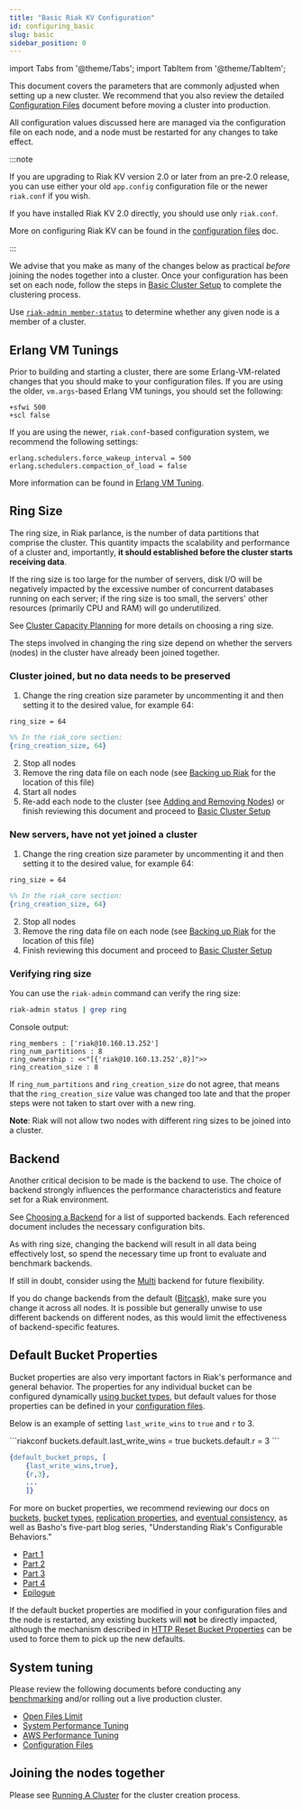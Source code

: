 ```yaml
---
title: "Basic Riak KV Configuration"
id: configuring_basic
slug: basic
sidebar_position: 0
---
```


import Tabs from '@theme/Tabs';
import TabItem from '@theme/TabItem';

[config reference]: ../configuring/reference.md

[use running cluster]: ../using/running-a-cluster.md

[use admin riak-admin#member-status]: ../using/admin/riak-admin.md#member-status

[perf erlang]: ../using/performance/erlang.md

[plan start]: ../setup/planning/start.md

[plan best practices]: ../setup/planning/best-practices.md

[cluster ops backup]: ../using/cluster-operations/backing-up.md

[cluster ops add remove node]: ../using/cluster-operations/adding-removing-nodes.md

[plan backend]: ../setup/planning/backend/index.md

[plan backend multi]: ../setup/planning/backend/multi.md

[plan backend bitcask]: ../setup/planning/backend/bitcask.md

[usage bucket types]: ../developing/usage/bucket-types.md

[apps replication properties]: ../developing/app-guide/replication-properties.md

[concept buckets]: ../learn/concepts/buckets.md

[concept eventual consistency]: ../learn/concepts/eventual-consistency.md

[perf benchmark]: ../using/performance/benchmarking.md

[perf open files]: ../using/performance/open-files-limit.md

[perf index]: ../using/performance/index.md

[perf aws]: ../using/performance/amazon-web-services.md

[Cluster Capacity Planning]: ../setup/planning/cluster-capacity.md#ring-sizenumber-of-partitions

This document covers the parameters that are commonly adjusted when
setting up a new cluster. We recommend that you also review the detailed
[Configuration Files][config reference] document before moving a cluster into
production.

All configuration values discussed here are managed via the
configuration file on each node, and a node must be restarted for any
changes to take effect.

:::note 

If you are upgrading to Riak KV version 2.0 or later from an pre-2.0
release, you can use either your old `app.config` configuration file or
the newer `riak.conf` if you wish.

If you have installed Riak KV 2.0 directly, you should use only
`riak.conf`.

More on configuring Riak KV can be found in the [configuration files][config reference]
doc.

:::

We advise that you make as many of the changes below as practical
*before* joining the nodes together into a cluster. Once your
configuration has been set on each node, follow the steps in [Basic Cluster Setup][use running cluster] to complete the clustering process.

Use [`riak-admin member-status`][use admin riak-admin#member-status]
to determine whether any given node is a member of a cluster.

## Erlang VM Tunings

Prior to building and starting a cluster, there are some
Erlang-VM-related changes that you should make to your configuration
files. If you are using the older, `vm.args`-based Erlang VM tunings,
you should set the following:

```vmargs
+sfwi 500
+scl false
```

If you are using the newer, `riak.conf`-based configuration system, we
recommend the following settings:

```riakconf
erlang.schedulers.force_wakeup_interval = 500
erlang.schedulers.compaction_of_load = false
```

More information can be found in [Erlang VM Tuning][perf erlang].

## Ring Size

The ring size, in Riak parlance, is the number of data partitions that
comprise the cluster. This quantity impacts the scalability and
performance of a cluster and, importantly, **it should established
before the cluster starts receiving data**.

If the ring size is too large for the number of servers, disk I/O will
be negatively impacted by the excessive number of concurrent databases
running on each server; if the ring size is too small, the servers' other
resources (primarily CPU and RAM) will go underutilized.

See [Cluster Capacity Planning] for more details on choosing a ring size.

The steps involved in changing the ring size depend on whether the
servers (nodes) in the cluster have already been joined together.

### Cluster joined, but no data needs to be preserved

1. Change the ring creation size parameter by uncommenting it and then
   setting it to the desired value, for example 64:

<Tabs>

<TabItem label="riak.conf" value="riak.conf" default>

```riakconf
ring_size = 64
```

</TabItem>

<TabItem label="Erlang" value="erlang">

```erlang
%% In the riak_core section:
{ring_creation_size, 64}
```

</TabItem>

</Tabs>

2. Stop all nodes
3. Remove the ring data file on each node (see [Backing up Riak][cluster ops backup] for the location of this file) 
4. Start all nodes
5. Re-add each node to the cluster (see [Adding and Removing Nodes][cluster ops add remove node]) or finish reviewing this document and proceed to [Basic Cluster Setup][use running cluster]

### New servers, have not yet joined a cluster

1. Change the ring creation size parameter by uncommenting it and then
   setting it to the desired value, for example 64:

<Tabs>

<TabItem label="riak.conf" value="riak.conf" default>

```riakconf
ring_size = 64
```

</TabItem>

<TabItem label="Erlang" value="erlang">

```erlang
%% In the riak_core section:
{ring_creation_size, 64}
```

</TabItem>

</Tabs>

2. Stop all nodes
3. Remove the ring data file on each node (see [Backing up Riak][cluster ops backup] for
   the location of this file)
4. Finish reviewing this document and proceed to [Basic Cluster Setup][use running cluster]

### Verifying ring size

You can use the `riak-admin` command can verify the ring size:

```bash
riak-admin status | grep ring
```

Console output:

    ring_members : ['riak@10.160.13.252']
    ring_num_partitions : 8
    ring_ownership : <<"[{'riak@10.160.13.252',8}]">>
    ring_creation_size : 8

If `ring_num_partitions` and `ring_creation_size` do not agree, that
means that the `ring_creation_size` value was changed too late and that
the proper steps were not taken to start over with a new ring.

**Note**: Riak will not allow two nodes with different ring sizes to be
joined into a cluster.

## Backend

Another critical decision to be made is the backend to use. The choice
of backend strongly influences the performance characteristics and
feature set for a Riak environment.

See [Choosing a Backend][plan backend] for a list of supported backends. Each
referenced document includes the necessary configuration bits.

As with ring size, changing the backend will result in all data being
effectively lost, so spend the necessary time up front to evaluate and
benchmark backends.

If still in doubt, consider using the [Multi][plan backend multi] backend for future
flexibility.

If you do change backends from the default ([Bitcask][plan backend bitcask]), make sure you change it across all nodes. It is possible but generally unwise to use different backends on different nodes, as this would limit the
effectiveness of backend-specific features.

## Default Bucket Properties

Bucket properties are also very important factors in Riak's performance
and general behavior. The properties for any individual bucket can be
configured dynamically [using bucket types][usage bucket types], but default values for those properties can be defined in your [configuration files][config reference].

Below is an example of setting `last_write_wins` to `true` and `r` to 3.

<Tabs>

<TabItem label="riak.conf" value="riak.conf" default>
```riakconf
buckets.default.last_write_wins = true
buckets.default.r = 3
```

</TabItem>

<TabItem label="app.config" value="app.config">

```erlang
{default_bucket_props, [
    {last_write_wins,true},
    {r,3},
    ...
    ]}
```

</TabItem>

</Tabs>

For more on bucket properties, we recommend reviewing our docs on
[buckets][concept buckets], [bucket types][usage bucket types], [replication properties][apps replication properties], and [eventual consistency][concept eventual consistency], as well as Basho's five-part blog series, "Understanding Riak's Configurable Behaviors."

* [Part 1](http://basho.com/understanding-riaks-configurable-behaviors-part-1/)
* [Part 2](http://basho.com/riaks-config-behaviors-part-2/)
* [Part 3](http://basho.com/riaks-config-behaviors-part-3/)
* [Part 4](http://basho.com/riaks-config-behaviors-part-4/)
* [Epilogue](http://basho.com/riaks-config-behaviors-epilogue/)

If the default bucket properties are modified in your configuration
files and the node is restarted, any existing buckets will **not** be
directly impacted, although the mechanism described in [HTTP Reset Bucket Properties](../developing/api/http/reset-bucket-props.md) can be used to force them to pick up the new
defaults.

## System tuning

Please review the following documents before conducting any
[benchmarking][perf benchmark] and/or rolling out a live production
cluster.

* [Open Files Limit][perf open files]
* [System Performance Tuning][perf index]
* [AWS Performance Tuning][perf aws]
* [Configuration Files][config reference]

## Joining the nodes together

Please see [Running A Cluster][use running cluster] for the cluster creation process.
